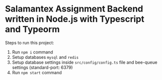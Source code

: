 # Salamantex Assignment Backend written in Node.js with Typescript and Typeorm
        
Steps to run this project:

1. Run `npm i` command
2. Setup databases `mysql` and `redis`
2. Setup database settings inside `src/config/config.ts` file and bee-queue settings (standard-port: 6379)
3. Run `npm start` command
